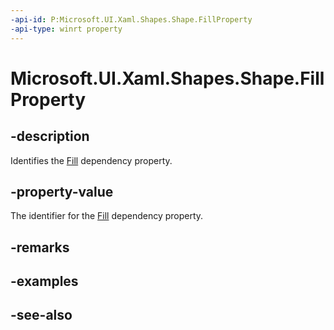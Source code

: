 ```yaml
---
-api-id: P:Microsoft.UI.Xaml.Shapes.Shape.FillProperty
-api-type: winrt property
---
```


<!-- Property syntax
public Windows.UI.Xaml.DependencyProperty FillProperty { get; }
-->

# Microsoft.UI.Xaml.Shapes.Shape.FillProperty

## -description
Identifies the [Fill](shape_fill.md) dependency property.

## -property-value
The identifier for the [Fill](shape_fill.md) dependency property.

## -remarks

## -examples

## -see-also
